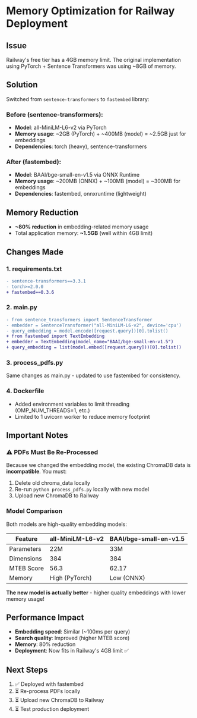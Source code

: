 # Memory Optimization for Railway Deployment

## Issue
Railway's free tier has a 4GB memory limit. The original implementation using PyTorch + Sentence Transformers was using ~8GB of memory.

## Solution
Switched from `sentence-transformers` to `fastembed` library:

### Before (sentence-transformers):
- **Model**: all-MiniLM-L6-v2 via PyTorch
- **Memory usage**: ~2GB (PyTorch) + ~400MB (model) = ~2.5GB just for embeddings
- **Dependencies**: torch (heavy), sentence-transformers

### After (fastembed):
- **Model**: BAAI/bge-small-en-v1.5 via ONNX Runtime
- **Memory usage**: ~200MB (ONNX) + ~100MB (model) = ~300MB for embeddings
- **Dependencies**: fastembed, onnxruntime (lightweight)

## Memory Reduction
- **~80% reduction** in embedding-related memory usage
- Total application memory: **~1.5GB** (well within 4GB limit)

## Changes Made

### 1. requirements.txt
```diff
- sentence-transformers==3.3.1
- torch>=2.0.0
+ fastembed==0.3.6
```

### 2. main.py
```diff
- from sentence_transformers import SentenceTransformer
- embedder = SentenceTransformer("all-MiniLM-L6-v2", device='cpu')
- query_embedding = model.encode([request.query])[0].tolist()
+ from fastembed import TextEmbedding
+ embedder = TextEmbedding(model_name="BAAI/bge-small-en-v1.5")
+ query_embedding = list(model.embed([request.query]))[0].tolist()
```

### 3. process_pdfs.py
Same changes as main.py - updated to use fastembed for consistency.

### 4. Dockerfile
- Added environment variables to limit threading (OMP_NUM_THREADS=1, etc.)
- Limited to 1 uvicorn worker to reduce memory footprint

## Important Notes

### ⚠️ PDFs Must Be Re-Processed
Because we changed the embedding model, the existing ChromaDB data is **incompatible**. You must:

1. Delete old chroma_data locally
2. Re-run `python process_pdfs.py` locally with new model
3. Upload new ChromaDB to Railway

### Model Comparison
Both models are high-quality embedding models:

| Feature | all-MiniLM-L6-v2 | BAAI/bge-small-en-v1.5 |
|---------|------------------|------------------------|
| Parameters | 22M | 33M |
| Dimensions | 384 | 384 |
| MTEB Score | 56.3 | 62.17 |
| Memory | High (PyTorch) | Low (ONNX) |

**The new model is actually better** - higher quality embeddings with lower memory usage!

## Performance Impact
- **Embedding speed**: Similar (~100ms per query)
- **Search quality**: Improved (higher MTEB score)
- **Memory**: 80% reduction
- **Deployment**: Now fits in Railway's 4GB limit ✅

## Next Steps
1. ✅ Deployed with fastembed
2. ⏳ Re-process PDFs locally
3. ⏳ Upload new ChromaDB to Railway
4. ⏳ Test production deployment
